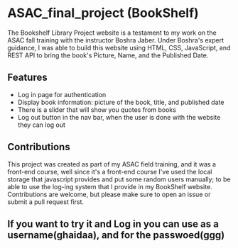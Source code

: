 # ASAC_final_project (BookShelf)
The Bookshelf Library Project website is a testament to my work on the ASAC fall training with the instructor Boshra Jaber. 
Under Boshra's expert guidance, I was able to build this website using HTML, CSS, JavaScript, and REST API to bring the book's Picture, Name, and the Published Date.

## Features
- Log in page for authentication
- Display book information: picture of the book, title, and published date
- There is a slider that will show you quotes from books
- Log out button in the nav bar, when the user is done with the website they can log out


 
## Contributions
This project was created as part of my ASAC field training, and it was a front-end course, well since it's a front-end course I've used the local storage that javascript provides and put some random users manually; to be able to use the log-ing system that I provide in my BookShelf website. 
Contributions are welcome, but please make sure to open an issue or submit a pull request first.

## If you want to try it and Log in you can use as a username(ghaidaa), and for the passwoed(ggg)
